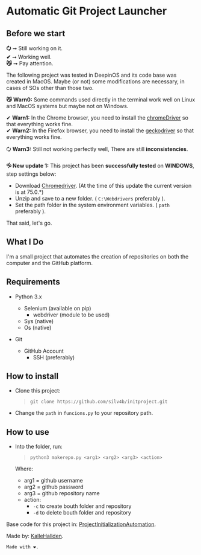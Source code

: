 # Automatic Git Project Launcher

## Before we start

**🗘** ➞ Still working on it.  
**✔** ➞ Working well.  
**😼** ➞ Pay attention.

The following project was tested in DeepinOS and its code base was created in MacOS. Maybe (or not) some modifications are necessary, in cases of SOs other than those two.

**😼** **Warn0:** Some commands used directly in the terminal work well on Linux and MacOS systems but maybe not on Windows.

✔ **Warn1:** In the Chrome browser, you need to install the [chromeDriver](http://chromedriver.chromium.org/downloads) so that everything works fine.  
✔ **Warn2:** In the Firefox browser, you need to install the [geckodriver](https://github.com/mozilla/geckodriver) so that everything works fine.

🗘 **Warn3:** Still not working perfectly well, There are still **inconsistencies**.

**🝰 New update 1:** This project has been **successfully tested** on **WINDOWS**, step settings below:
>  
* Download [Chromedriver](https://chromedriver.storage.googleapis.com/index.html?path=75.0.3770.8/). (At the time of this update the current version is at 75.0.*)
* Unzip and save to a new folder. ( `C:\Webdrivers` preferably ).
* Set the path folder in the system environment variables. ( `path` preferably ).

That said, let's go.

## What I Do

I'm a small project that automates the creation of repositories on both the computer and the GitHub platform.

## Requirements

* Python 3.x
  * Selenium (available on pip)
    * webdriver (module to be used)
  * Sys (native)
  * Os (native)

* Git
  * GitHub Account
    * SSH (preferably)

## How to install

* Clone this project:
  > `git clone https://github.com/silv4b/initproject.git`

* Change the `path` in `funcions.py` to your repository path.
## How to use

* Into the folder, run:
  > `python3 makerepo.py <arg1> <arg2> <arg3> <action>`

  Where:
  * arg1 = github username
  * arg2 = github password
  * arg3 = github repository name
  * action:
    * `-c` to create bouth folder and repository
    * `-d` to delete bouth folder and repository

Base code for this project in: [ProjectInitializationAutomation](https://github.com/KalleHallden/ProjectInitializationAutomation).

Made by: [KalleHallden](https://github.com/KalleHallden).

`Made with ❤.`
